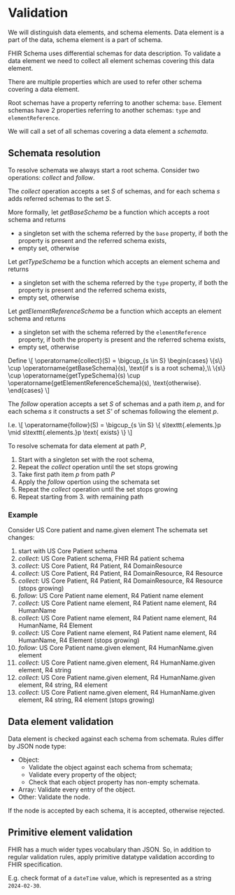 # Validation

We will distinguish data elements, and schema elements. Data element is a part of the data, schema element is a part of schema.

FHIR Schema uses differential schemas for data description.
To validate a data element we need to collect all element schemas covering this data element.

There are multiple properties which are used to refer other schema covering a data element.

Root schemas have a property referring to another schema: `base`.
Element schemas have 2 properties referring to another schemas: `type` and `elementReference`.

We will call a set of all schemas covering a data element a _schemata_.

## Schemata resolution
To resolve schemata we always start a root schema.
Consider two operations: _collect_ and _follow_.

The _collect_ operation accepts a set _S_ of schemas, and for each schema _s_
adds referred schemas to the set _S_.

More formally, let _getBaseSchema_ be a function which accepts a root schema and returns
- a singleton set with the schema referred by the `base` property,
  if both the property is present and the referred schema exists,
- empty set, otherwise

Let _getTypeSchema_ be a function which accepts an element schema and returns
- a singleton set with the schema referred by the `type` property,
  if both the property is present and the referred schema exists,
- empty set, otherwise

Let _getElementReferenceSchema_ be a function which accepts an element schema and returns
- a singleton set with the schema referred by the `elementReference` property,
  if both the property is present and the referred schema exists,
- empty set, otherwise

Define
\\[
\operatorname{collect}(S) = \bigcup_{s \in S}
\begin{cases}
\\{s\\} \cup \operatorname{getBaseSchema}(s), \text{if s is a root schema},\\\\
\\{s\\} \cup \operatorname{getTypeSchema}(s) \cup \operatorname{getElementReferenceSchema}(s), \text{otherwise}.
\end{cases}
\\] 

The _follow_ operation accepts a set _S_ of schemas and a path item _p_, and for each schema _s_
it constructs a set _S'_ of schemas following the element _p_.

I.e.
\\[
\operatorname{follow}(S) = \bigcup_{s \in S}
\\{ s\texttt{.elements.}p \mid s\texttt{.elements.}p \text{ exists} \\}
\\] 

To resolve schemata for data element at path _P_,
1. Start with a singleton set with the root schema,
2. Repeat the _collect_ operation until the set stops growing
3. Take first path item _p_ from path _P_
4. Apply the _follow_ opertion using the schemata set
5. Repeat the _collect_ operation until the set stops growing
6. Repeat starting from 3. with remaining path


### Example
Consider US Core patient and name.given element
The schemata set changes:
1. start with US Core Patient schema
1. _collect_: US Core Patient schema, FHIR R4 patient schema
1. _collect_: US Core Patient, R4 Patient, R4 DomainResource
1. _collect_: US Core Patient, R4 Patient, R4 DomainResource, R4 Resource
1. _collect_: US Core Patient, R4 Patient, R4 DomainResource, R4 Resource (stops growing)
1. _follow_: US Core Patient name element, R4 Patient name element
1. _collect_: US Core Patient name element, R4 Patient name element, R4 HumanName
1. _collect_: US Core Patient name element, R4 Patient name element, R4 HumanName, R4 Element
1. _collect_: US Core Patient name element, R4 Patient name element, R4 HumanName, R4 Element (stops growing)
1. _follow_: US Core Patient name.given element, R4 HumanName.given element
1. _collect_: US Core Patient name.given element, R4 HumanName.given element, R4 string
1. _collect_: US Core Patient name.given element, R4 HumanName.given element, R4 string, R4 element
1. _collect_: US Core Patient name.given element, R4 HumanName.given element, R4 string, R4 element (stops growing)



## Data element validation
Data element is checked against each schema from schemata.
Rules differ by JSON node type:
- Object:
  + Validate the object against each schema from schemata;
  + Validate every property of the object;
  + Check that each object property has non-empty schemata.
- Array: Validate every entry of the object.
- Other: Validate the node.

If the node is accepted by each schema, it is accepted, otherwise rejected.


## Primitive element validation
FHIR has a much wider types vocabulary than JSON. So, in addition to regular validation rules,
apply primitive datatype validation according to FHIR specification.

E.g. check format of a `dateTime` value, which is represented as a string `2024-02-30`.


